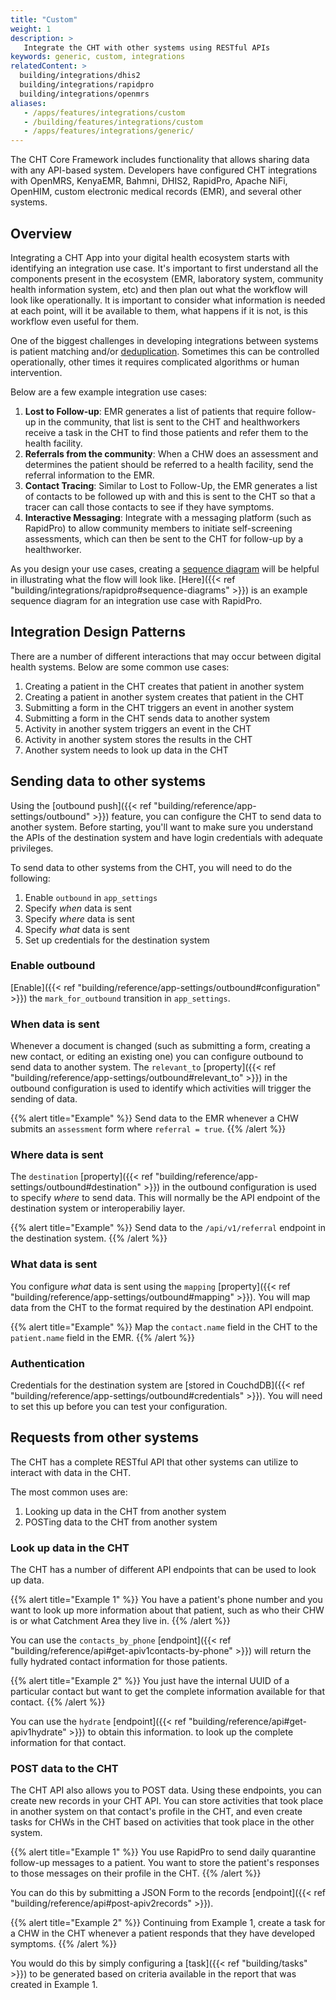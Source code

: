 ```yaml
---
title: "Custom"
weight: 1
description: >
   Integrate the CHT with other systems using RESTful APIs
keywords: generic, custom, integrations
relatedContent: >
  building/integrations/dhis2
  building/integrations/rapidpro
  building/integrations/openmrs
aliases:
   - /apps/features/integrations/custom
   - /building/features/integrations/custom
   - /apps/features/integrations/generic/
---
```


The CHT Core Framework includes functionality that allows sharing data with any API-based system. Developers have configured CHT integrations with OpenMRS, KenyaEMR, Bahmni, DHIS2, RapidPro, Apache NiFi, OpenHIM, custom electronic medical records (EMR), and several other systems.  

## Overview

Integrating a CHT App into your digital health ecosystem starts with identifying an integration use case. It's important to first understand all the components present in the ecosystem (EMR, laboratory system, community health information system, etc) and then plan out what the workflow will look like operationally. It is important to consider what information is needed at each point, will it be available to them, what happens if it is not, is this workflow even useful for them.

One of the biggest challenges in developing integrations between systems is patient matching and/or [deduplication](https://en.wikipedia.org/wiki/Data_deduplication). Sometimes this can be controlled operationally, other times it requires complicated algorithms or human intervention.

Below are a few example integration use cases:

1. **Lost to Follow-up**: EMR generates a list of patients that require follow-up in the community, that list is sent to the CHT and healthworkers receive a task in the CHT to find those patients and refer them to the health facility.
2. **Referrals from the community**: When a CHW does an assessment and determines the patient should be referred to a health facility, send the referral information to the EMR.
3. **Contact Tracing**: Similar to Lost to Follow-Up, the EMR generates a list of contacts to be followed up with and this is sent to the CHT so that a tracer can call those contacts to see if they have symptoms.
4. **Interactive Messaging**: Integrate with a messaging platform (such as RapidPro) to allow community members to initiate self-screening assessments, which can then be sent to the CHT for follow-up by a healthworker.

As you design your use cases, creating a [sequence diagram](https://www.websequencediagrams.com/) will be helpful in illustrating what the flow will look like. [Here]({{< ref "building/integrations/rapidpro#sequence-diagrams" >}}) is an example sequence diagram for an integration use case with RapidPro.

## Integration Design Patterns

There are a number of different interactions that may occur between digital health systems. Below are some common use cases:

1. Creating a patient in the CHT creates that patient in another system
2. Creating a patient in another system creates that patient in the CHT
2. Submitting a form in the CHT triggers an event in another system
3. Submitting a form in the CHT sends data to another system
4. Activity in another system triggers an event in the CHT
5. Activity in another system stores the results in the CHT
6. Another system needs to look up data in the CHT

## Sending data to other systems 

Using the [outbound push]({{< ref "building/reference/app-settings/outbound" >}}) feature, you can configure the CHT to send data to another system. Before starting, you'll want to make sure you understand the APIs of the destination system and have login credentials with adequate privileges. 

To send data to other systems from the CHT, you will need to do the following:

1. Enable `outbound` in `app_settings`
2. Specify *when* data is sent
3. Specify *where* data is sent
4. Specify *what* data is sent
5. Set up credentials for the destination system

### Enable outbound
[Enable]({{< ref "building/reference/app-settings/outbound#configuration" >}}) the `mark_for_outbound` transition in `app_settings`.

### When data is sent
Whenever a document is changed (such as submitting a form, creating a new contact, or editing an existing one) you can configure outbound to send data to another system. The `relevant_to` [property]({{< ref "building/reference/app-settings/outbound#relevant_to" >}}) in the outbound configuration is used to identify which activities will trigger the sending of data.

{{% alert title="Example" %}} Send data to the EMR whenever a CHW submits an `assessment` form where `referral = true`. {{% /alert %}}

### Where data is sent
The `destination` [property]({{< ref "building/reference/app-settings/outbound#destination" >}}) in the outbound configuration is used to specify *where* to send data. This will normally be the API endpoint of the destination system or interoperabiliy layer. 

{{% alert title="Example" %}} Send data to the `/api/v1/referral` endpoint in the destination system. {{% /alert %}}

### What data is sent
You configure *what* data is sent using the `mapping` [property]({{< ref "building/reference/app-settings/outbound#mapping" >}}). You will map data from the CHT to the format required by the destination API endpoint.

{{% alert title="Example" %}} Map the `contact.name` field in the CHT to the `patient.name` field in the EMR. {{% /alert %}}

### Authentication
Credentials for the destination system are [stored in CouchdDB]({{< ref "building/reference/app-settings/outbound#credentials" >}}). You will need to set this up before you can test your configuration.

## Requests from other systems 
The CHT has a complete RESTful API that other systems can utilize to interact with data in the CHT.

The most common uses are:
1. Looking up data in the CHT from another system
2. POSTing data to the CHT from another system

### Look up data in the CHT
The CHT has a number of different API endpoints that can be used to look up data. 

{{% alert title="Example 1" %}} You have a patient's phone number and you want to look up more information about that patient, such as who their CHW is or what Catchment Area they live in. {{% /alert %}}

You can use the `contacts_by_phone` [endpoint]({{< ref "building/reference/api#get-apiv1contacts-by-phone" >}}) will return the fully hydrated contact information for those patients.

{{% alert title="Example 2" %}} You just have the internal UUID of a particular contact but want to get the complete information available for that contact. {{% /alert %}}

You can use the `hydrate` [endpoint]({{< ref "building/reference/api#get-apiv1hydrate" >}}) to obtain this information. to look up the complete information for that contact.

### POST data to the CHT
The CHT API also allows you to POST data. Using these endpoints, you can create new records in your CHT API. You can store activities that took place in another system on that contact's profile in the CHT, and even create tasks for CHWs in the CHT based on activities that took place in the other system.

{{% alert title="Example 1" %}} You use RapidPro to send daily quarantine follow-up messages to a patient. You want to store the patient's responses to those messages on their profile in the CHT. {{% /alert %}}

You can do this by submitting a JSON Form to the records [endpoint]({{< ref "building/reference/api#post-apiv2records" >}}).

{{% alert title="Example 2" %}} Continuing from Example 1, create a task for a CHW in the CHT whenever a patient responds that they have developed symptoms. {{% /alert %}}

You would do this by simply configuring a [task]({{< ref "building/tasks" >}}) to be generated based on criteria available in the report that was created in Example 1.

